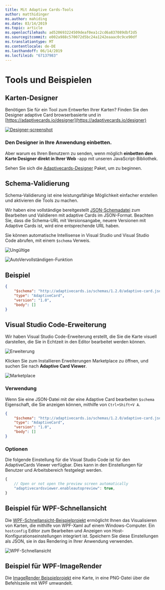 ```yaml
---
title: Mit Adaptive Cards-Tools
author: matthidinger
ms.author: mahiding
ms.date: 03/14/2019
ms.topic: article
ms.openlocfilehash: ad520693224509deaf0ea1c2cd6a837089dbf2d5
ms.sourcegitcommit: e002a988c570072d5bc24a1242eaaac0c9ce90df
ms.translationtype: MT
ms.contentlocale: de-DE
ms.lasthandoff: 06/14/2019
ms.locfileid: "67137983"
---
```

# <a name="tools-and-samples"></a>Tools und Beispielen

## <a name="card-designer"></a>Karten-Designer 

Benötigen Sie für ein Tool zum Entwerfen Ihrer Karten? Finden Sie den Designer adaptive Card browserbasierte und in [https://adaptivecards.io/designer](https://adaptivecards.io/designer)

[![Designer-screenshot](media/tools/designer.jpg)](https://adaptivecards.io/designer)

### <a name="embed-the-designer-into-your-app"></a>Den Designer in Ihre Anwendung einbetten.

Aber warum es Ihren Benutzern zu senden, wenn möglich **einbetten den Karte Designer direkt in Ihrer Web** -app mit unseren JavaScript-Bibliothek. 

Sehen Sie sich die [Adaptivecards-Designer](https://npmjs.com/adaptivecards-designer) Paket, um zu beginnen.

## <a name="schema-validation"></a>Schema-Validierung

Schema-Validierung ist eine leistungsfähige Möglichkeit einfacher erstellen und aktivieren die Tools zu machen.

Wir haben eine vollständige bereitgestellt [JSON-Schemadatei](http://adaptivecards.io/schemas/1.2.0/adaptive-card.json) zum Bearbeiten und Validieren mit adaptive Cards im JSON-Format. Beachten Sie, dass die Schema-URL mit Versionsangabe, neuere Versionen mit Adaptive Cards ist, wird eine entsprechende URL haben.

Sie können automatische Intellisense in Visual Studio und Visual Studio Code abrufen, mit einem `$schema` Verweis.

![Ungültige](media/tools/invalidjson1.png)

![AutoVervollständigen-Funktion](media/tools/autocomplete.png)

## <a name="example"></a>Beispiel

```json
{
    "$schema": "http://adaptivecards.io/schemas/1.2.0/adaptive-card.json",
    "type": "AdaptiveCard",
    "version": "1.0",
    "body": []
}
```

## <a name="visual-studio-code-extension"></a>Visual Studio Code-Erweiterung

Wir haben Visual Studio Code-Erweiterung erstellt, die Sie die Karte visuell darstellen, die Sie in Echtzeit in den Editor bearbeitet werden können. 

![Erweiterung](media/tools/vscode-extension.png)

Klicken Sie zum Installieren Erweiterungen Marketplace zu öffnen, und suchen Sie nach **Adaptive Card Viewer**.

![Marketplace](media/tools/vscode-extension-marketplace.png)

### <a name="usage"></a>Verwendung

Wenn Sie eine JSON-Datei mit der eine Adaptive Card bearbeiten `$schema` Eigenschaft, die Sie anzeigen können, mithilfe von `Ctrl+Shift+V A`.
```json
{
    "$schema": "http://adaptivecards.io/schemas/1.2.0/adaptive-card.json",
    "type": "AdaptiveCard",
    "version": "1.0",
    "body": []
}
```

### <a name="options"></a>Optionen

Die folgende Einstellung für die Visual Studio Code ist für den AdaptiveCards Viewer verfügbar. Dies kann in den Einstellungen für Benutzer und Arbeitsbereich festgelegt werden.

```js
{
    // Open or not open the preview screen automatically
    "adaptivecardsviewer.enableautopreview": true,
}
```

## <a name="wpf-visualizer-sample"></a>Beispiel für WPF-Schnellansicht

Die [WPF-Schnellansicht-Beispielprojekt](https://github.com/Microsoft/AdaptiveCards/tree/master/source/dotnet/Samples/WPFVisualizer) ermöglicht Ihnen das Visualisieren von Karten, die mithilfe von WPF-Xaml auf einem Windows-Computer.  Ein `hostconfig` Editor zum Bearbeiten und Anzeigen von Host-Konfigurationseinstellungen integriert ist. Speichern Sie diese Einstellungen als JSON, sie in das Rendering in Ihrer Anwendung verwenden.

![WPF-Schnellansicht](media/tools/wpfvisualizer.png)

## <a name="wpf-imagerender-sample"></a>Beispiel für WPF-ImageRender

Die [ImageRender Beispielprojekt](https://github.com/Microsoft/AdaptiveCards/tree/master/source/dotnet/Samples/AdaptiveCards.Sample.ImageRender) eine Karte, in eine PNG-Datei über die Befehlszeile mit WPF umwandelt. 
